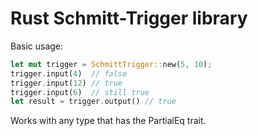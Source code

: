 # Rust Schmitt-Trigger library

Basic usage:

```rust
let mut trigger = SchmittTrigger::new(5, 10);
trigger.input(4)  // false
trigger.input(12) // true
trigger.input(6)  // still true
let result = trigger.output() // true
```

Works with any type that has the PartialEq trait.

